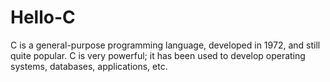 # Hello-C
C is a general-purpose programming language, developed in 1972, and still quite popular.  C is very powerful; it has been used to develop operating systems, databases, applications, etc.
